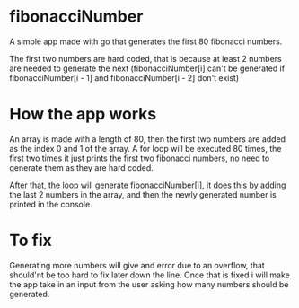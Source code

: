 # fibonacciNumber

A simple app made with go that generates the first 80 fibonacci numbers.

The first two numbers are hard coded, that is because at least 2 numbers are needed to generate the next (fibonacciNumber[i] can't be generated if fibonacciNumber[i - 1] and fibonacciNumber[i - 2] don't exist)

# How the app works

An array is made with a length of 80, then the first two numbers are added as the index 0 and 1 of the array.
A for loop will be executed 80 times, the first two times it just prints the first two fibonacci numbers, no need to generate them as they are hard coded.

After that, the loop will generate fibonacciNumber[i], it does this by adding the last 2 numbers in the array, and then the newly generated number is printed in the console.

# To fix

Generating more numbers will give and error due to an overflow, that should'nt be too hard to fix later down the line. Once that is fixed i will make the app take in an input from the user asking how many numbers should be generated.
